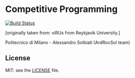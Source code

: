 # Competitive Programming

[![Build Status](https://travis-ci.org/SuprDewd/CompetitiveProgramming.svg?branch=master)](https://travis-ci.org/SuprDewd/CompetitiveProgramming)

[originally taken from: viRUs from Reykjavik University.]

Politecnico di Milano - Alessandro Solbiati (ArdRocSol team)

## License
MIT: see the [LICENSE](https://github.com/SuprDewd/CompetitiveProgramming/blob/master/LICENSE) file.

